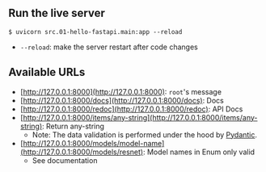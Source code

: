 ## Run the live server

`$ uvicorn src.01-hello-fastapi.main:app --reload`

- `--reload`: make the server restart after code changes

## Available URLs
- [http://127.0.0.1:8000](http://127.0.0.1:8000): `root`'s message
- [http://127.0.0.1:8000/docs](http://127.0.0.1:8000/docs): Docs
- [http://127.0.0.1:8000/redoc](http://127.0.0.1:8000/redoc): API Docs
- [http://127.0.0.1:8000/items/any-string](http://127.0.0.1:8000/items/any-string): Return any-string
    - Note: The data validation is performed under the hood by [Pydantic](https://pydantic-docs.helpmanual.io/).
- [http://127.0.0.1:8000/models/model-name](http://127.0.0.1:8000/models/resnet): Model names in Enum only valid
    - See documentation
